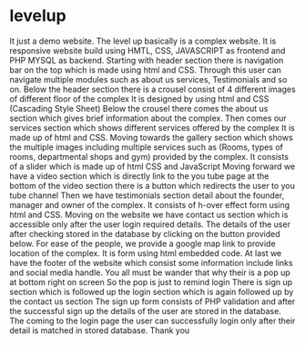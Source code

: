 # levelup
It just a demo website.
The level up basically is a complex website. It is responsive website build using HMTL, CSS, JAVASCRIPT as frontend and PHP MYSQL as backend. 
Starting with header section there is navigation bar on the top which is made using html and CSS. Through this user can navigate multiple modules such as about us services, Testimonials and so on.
Below the header section there is a crousel consist of 4 different images of different floor of the complex It is designed by using html and CSS (Cascading Style Sheet) Below the crousel there comes the about us section which gives brief information about the complex.
Then comes our services section which shows different services offered by the complex It is made up of html and CSS. Moving towards the gallery section which shows the multiple images including multiple services such as (Rooms, types of rooms, departmental shops and gym) provided by the complex. It consists of a slider which is made up of html CSS and JavaScript
Moving forward we have a video section which is directly link to the you tube page at the bottom of the video section there is a button which redirects the user to you tube channel
Then we have testimonials section detail about the founder, manager and owner of the complex. It consists of h-over effect form using html and CSS.
 Moving on the website we have contact us section which is accessible only after the user login required details. The details of the user after checking stored in the database by clicking on the button provided below.
For ease of the people, we provide a google map link to provide location of the complex. It is form using html embedded code.
At last we have the footer of the website which consist some information include links and social media handle. You all must be wander that why their is a pop up at bottom right on screen So the pop is just to remind login
There is sign up section which is followed up the login section which is again followed up by the contact us section The sign up form consists of PHP validation and after the successful sign up the details of the user are stored in the database. The coming to the login page the user can successfully login only after their detail is matched in stored database.
Thank you 
